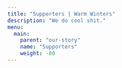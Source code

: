 ```yaml
---
title: "Supporters | Warm Winters"
description: "We do cool shit."
menu:
  main:
    parent: "our-story"
    name: "Supporters"
    weight: -80
---
```

